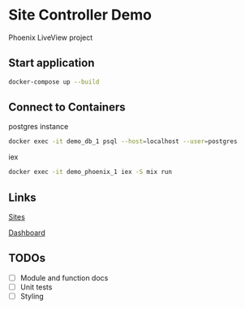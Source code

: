# Site Controller Demo

Phoenix LiveView project

## Start application

```bash
docker-compose up --build
```

## Connect to Containers

postgres instance

```bash
docker exec -it demo_db_1 psql --host=localhost --user=postgres
```

iex

```bash
docker exec -it demo_phoenix_1 iex -S mix run
```

## Links

[Sites](http://localhost:4000/sites)

[Dashboard](http://localhost:4000/dashboard/home)

## TODOs

- [ ] Module and function docs
- [ ] Unit tests
- [ ] Styling